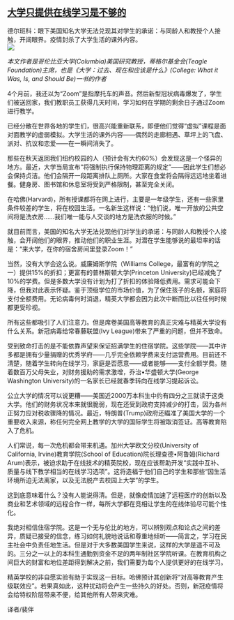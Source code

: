 <!--1594756319000-->
[大学只提供在线学习是不够的](https://cn.ft.com/story/001088540?full=y)
------

<div></div><div class="story-lead">德尔班科：眼下美国知名大学无法兑现其对学生的承诺：与同龄人和教授个人接触，开阔眼界。疫情封杀了大学生活的课外内容。</div><div class=" story-image image"><img src="https://thumbor.ftacademy.cn/unsafe/1340x754/https://thumbor.ftacademy.cn/unsafe/picture/8/000095018_piclink.jpg"></div><div class="story-body"><div id="story-body-container"><p><i>本文作者是哥伦比亚大学(Columbia)美国研究教授，蒂格尔基金会(Teagle Foundation)主席，也是《大学：过去、现在和应该是什么》(College: What it Was, Is, and Should Be)一书的作者</i></p><p>4个月前，我还以为“Zoom”是指摩托车的声音。然后新型冠状病毒爆发了，学生们被送回家，我们教职员工获得几天时间，学习如何在学期的剩余日子通过Zoom进行教学。</p><p>已经分散在世界各地的学生们，很高兴能重新联系，即便他们觉得“虚拟”课程是面对面教学的虚弱模拟。大学生活的课外内容——偶然的走廊相遇、草坪上的飞盘、派对、抗议和恋爱——在一瞬间消失了。</p><p>那些在秋天返回我们纽约校园的人（预计会有大约60%）会发现这是一个怪异的地方。最近，大学当局宣布“将强制执行保持物理距离的规定”——因此学生们想必会保持贞洁。他们会隔开一段距离排队上厕所。大家在食堂将会隔得远远地坐着进餐。健身房、图书馆和休息室将受到严格限制，甚至完全关闭。</p><div  data-o-ads-name="mpu-middle1" class="o-ads in-article-advert" data-o-ads-formats-default="false"  data-o-ads-formats-small="FtcMobileMpu"  data-o-ads-formats-medium="FtcMpu" data-o-ads-formats-large="FtcMpu" data-o-ads-formats-extra="FtcMpu" data-o-ads-targeting="cnpos=middle1;" data-cy='[{"devices":["PC","iPhoneWeb","AndroidWeb","iPhoneApp","AndroidApp"],"pattern":"MPU","position":"Middle1","container":"mpuInStory"}]'></div><p>在哈佛(Harvard)，所有授课都将在网上进行，主要是一年级学生，还有一些家里条件较差的学生，将在校园生活。一名新生这样说：“他们说，唯一开放的公共空间将是洗衣房……我们唯一能与人交谈的地方是洗衣服的时候。”</p><p>就目前而言，美国的知名大学无法兑现他们对学生的承诺：与同龄人和教授个人接触，会开阔他们的眼界，推动他们的职业生涯。对潜在学生能够说的最坦率的话是：“来大学，在你的宿舍房间里登录Zoom！”</p><p>当然，没有大学会这么说。威廉姆斯学院（Williams College，最富有的学院之一）提供15%的折扣；更富有的普林斯顿大学(Princeton University)已经减免了10%的学费。但是多数大学没有计划为打了折扣的体验降低费用。需求可能会下降，但我对此表示怀疑。鉴于顶级学位的市场价值，为了保住孩子的名额，家庭将支付全额费用。无论病毒何时消退，精英大学都会因为此次中断而比以往任何时候都更受珍视。</p><p>所有这些都吸引了人们注意力。但是席卷美国高等教育的真正灾难与精英大学没有什么关系。新冠病毒给常春藤联盟(Ivy League)带来了严重的问题，但并不致命。</p><p>受到致命打击的是不能依靠声望来保证招满学生的住宿学院。这些学院——其中许多都是拥有少量捐赠的优秀学府——几乎完全依赖学费来支付运营费用。目前还不清楚，随着学生转向在线学习，家庭是否愿意——或者能够——支付全额学费。随着数百万父母失业，对财务援助的需求激增，乔治•华盛顿大学(George Washington University)的一名家长已经就春季转向在线学习提起诉讼。</p><p>公立大学的情况可以说更糟——美国近2000万本科生中约有四分之三就读于这类大学。他们的财务状况本来就很脆弱，现在还受到政府支持减少的打击，因为各州正努力应对税收骤降的情况。最近，特朗普(Trump)政府还瞄准了美国大学的一个重要收入来源，称任何完全网上教学的大学的国际学生将被取消签证。高等教育陷入了危机。</p><div data-o-ads-name="mpu-middle2" class="o-ads in-article-advert" data-o-ads-formats-default="false"  data-o-ads-formats-small="FtcMobileMpu"  data-o-ads-formats-medium="false" data-o-ads-formats-large="false" data-o-ads-formats-extra="false" data-o-ads-targeting="cnpos=middle2;" data-cy='[{"devices":["iPhoneWeb","AndroidWeb","iPhoneApp","AndroidApp"],"pattern":"MPU","position":"Middle2","container":"mpuInStory"}]'></div><p>人们常说，每一次危机都会带来机遇。加州大学欧文分校(University of California, Irvine)教育学院(School of Education)院长理查德•阿鲁姆(Richard Arum)表示，被迫求助于在线技术的精英院校，现在应该帮助开发“实践中互补、质量与线下教学相当的在线学习选项”。这将造福于他们自己的学生和那些“因生活环境所迫无法离家，以及无法脱产去校园上大学”的学生。</p><p>这到底意味着什么？没有人能说得清。但是，就像疫情加速了远程医疗的创新以及商业和艺术领域的远程合作一样，每所大学都在竞相让学生的在线体验尽可能个性化。</p><p>我绝对相信住宿学院。这是一个无与伦比的地方，可以辨别观点和论点之间的差异，质疑已接受的信念，练习如何礼貌地说话和尊重地倾听——简言之，学习在民主社会中负责任地生活。但是对于大多数美国学生来说，这样的大学是遥不可及的。三分之一以上的本科生通勤到资金不足的两年制社区学院听课。在教育机构之间巨大的财富和地位差距得到解决之前，我们需要为每个人提供更好的在线学习。</p><p>精英学校的非自愿实验有助于实现这一目标。哈佛预计其创新将“对高等教育产生级联效应”。若果真如此，这种扰动将会产生一些持久的好处。否则，新冠疫情将会给特权阶层带来不便，给其他所有人带来灾难。</p><p>译者/裴伴</p></div><div class="clearfloat"></div></div>
